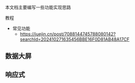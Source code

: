 本文档主要编写一些功能实现思路

教程

- 常见功能
  - https://juejin.cn/post/7088144745788080142?searchId=202410271635456BBE16F0D81AB48A17CF



## 数据大屏



## 响应式